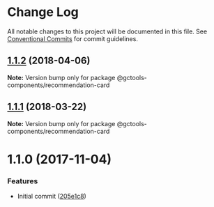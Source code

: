# Change Log

All notable changes to this project will be documented in this file.
See [Conventional Commits](https://conventionalcommits.org) for commit guidelines.

<a name="1.1.2"></a>
## [1.1.2](https://github.com/gctools-outilsgc/gctools-components/compare/@gctools-components/recommendation-card@1.1.1...@gctools-components/recommendation-card@1.1.2) (2018-04-06)




**Note:** Version bump only for package @gctools-components/recommendation-card

<a name="1.1.1"></a>
## [1.1.1](https://github.com/gctools-outilsgc/gctools-components/compare/@gctools-components/recommendation-card@1.1.0...@gctools-components/recommendation-card@1.1.1) (2018-03-22)




**Note:** Version bump only for package @gctools-components/recommendation-card

<a name="1.1.0"></a>
# 1.1.0 (2017-11-04)


### Features

* Initial commit ([205e1c8](https://github.com/gctools-outilsgc/gctools-components/commit/205e1c8))
